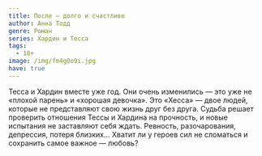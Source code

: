 ```yaml
---
title: После — долго и счастливо
author: Анна Тодд
genre: Роман
series: Хардин и Тесса
tags:
  - 18+
image: /img/fm4g0o9i.jpg
have: true
---
```

Тесса и Хардин вместе уже год. Они очень изменились — это уже не «плохой парень» и «хорошая девочка». Это «Хесса» — двое людей, которые не представляют свою жизнь друг без друга. Судьба решает проверить отношения Тессы и Хардина на прочность, и новые испытания не заставляют себя ждать. Ревность, разочарования, депрессия, потеря близких… Хватит ли у героев сил не сломаться и сохранить самое важное — любовь?